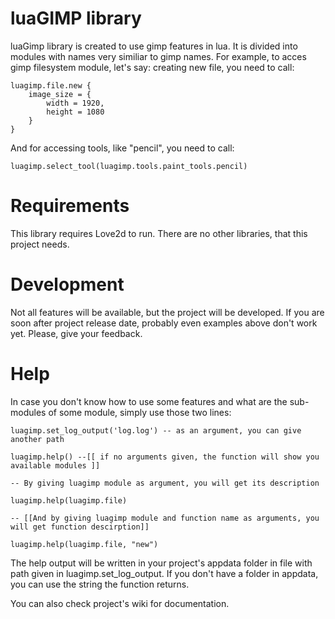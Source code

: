 # luaGIMP library
luaGimp library is created to use gimp features in lua. It is divided into modules with names very similiar to gimp names. For example, to acces gimp filesystem module, let's say: creating new file, you need to call:
```
luagimp.file.new {
    image_size = {
        width = 1920,
        height = 1080
    }
}
```

And for accessing tools, like "pencil", you need to call:
```
luagimp.select_tool(luagimp.tools.paint_tools.pencil)
```

# Requirements
This library requires Love2d to run. There are no other libraries, that this project needs.

# Development
Not all features will be available, but the project will be developed. If you are soon after project release date, probably even examples above don't work yet. Please, give your feedback.

# Help
In case you don't know how to use some features and what are the sub-modules of some module, simply use those two lines:
```
luagimp.set_log_output('log.log') -- as an argument, you can give another path

luagimp.help() --[[ if no arguments given, the function will show you available modules ]]

-- By giving luagimp module as argument, you will get its description

luagimp.help(luagimp.file)

-- [[And by giving luagimp module and function name as arguments, you will get function descirption]]

luagimp.help(luagimp.file, "new")

```

The help output will be written in your project's appdata folder in file with path given in luagimp.set_log_output. If you don't have a folder in appdata, you can use the string the function returns.

You can also check project's wiki for documentation.